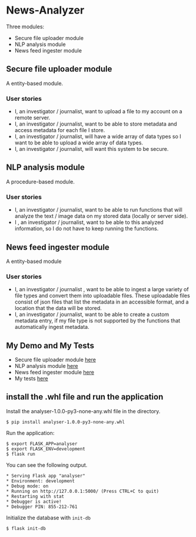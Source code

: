 # News-Analyzer
Three modules:
-  Secure file uploader module
-  NLP analysis module
- News feed ingester module
## Secure file uploader module
A entity-based module.
### User stories
- I, an investigator / journalist, want to upload a file to my account on a remote server. 
- I, an investigator / journalist, want to be able to store metadata and access metadata for each file I store. 
- I, an investigator / journalist, will have a wide array of data types so I want to be able to upload a wide array of data types.
- I, an investigator / journalist, will want this system to be secure.
## NLP analysis module
A procedure-based module.
### User stories
- I, an investigator / journalist, want to be able to run functions that will analyze the text / image data on my stored data (locally or server side). 
- I , an investigator / journalist, want to be able to this analyzed information, so I do not have to keep running the functions.
## News feed ingester module
A entity-based module
### User stories
- I, an investigator / journalist , want to be able to ingest a large variety of file types and convert them into uploadable files. These uploadable files consist of json files that list the metadata in an accessible format, and a location that the data will be stored. 
- I, an investigator / journalist, want to be able to create a custom metadata entry, if my file type is not supported by the functions that automatically ingest metadata.
## My Demo and My Tests
- Secure file uploader module [here](https://github.com/BUEC500C1/news-analyzer-HaoranZ99/tree/main/analyser/Uploader/README.md)
- NLP analysis module [here](https://github.com/BUEC500C1/news-analyzer-HaoranZ99/tree/main/analyser/NLPAnalysis/README.md)
- News feed ingester module [here](https://github.com/BUEC500C1/news-analyzer-HaoranZ99/tree/main/analyser/NewsIngester/README.md)
- My tests [here](https://github.com/BUEC500C1/news-analyzer-HaoranZ99/tree/main/test)
## install the .whl file and run the application
Install the analyser-1.0.0-py3-none-any.whl file in the directory.

    $ pip install analyser-1.0.0-py3-none-any.whl
Run the application:

    $ export FLASK_APP=analyser
    $ export FLASK_ENV=development
    $ flask run
You can see the following output.

    * Serving Flask app "analyser"
    * Environment: development
    * Debug mode: on
    * Running on http://127.0.0.1:5000/ (Press CTRL+C to quit)
    * Restarting with stat
    * Debugger is active!
    * Debugger PIN: 855-212-761
Initialize the database with `init-db`

    $ flask init-db
